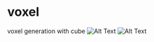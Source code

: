 # voxel
 voxel generation with cube
![Alt Text](https://cdn.discordapp.com/attachments/899739016256176149/1152641010564870235/image.png?width=400&height=300)
![Alt Text](https://media.discordapp.net/attachments/667292144230334465/766205156538449980/screenshot012.png?width=400&height=300)
